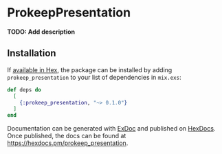 # ProkeepPresentation

**TODO: Add description**

## Installation

If [available in Hex](https://hex.pm/docs/publish), the package can be installed
by adding `prokeep_presentation` to your list of dependencies in `mix.exs`:

```elixir
def deps do
  [
    {:prokeep_presentation, "~> 0.1.0"}
  ]
end
```

Documentation can be generated with [ExDoc](https://github.com/elixir-lang/ex_doc)
and published on [HexDocs](https://hexdocs.pm). Once published, the docs can
be found at <https://hexdocs.pm/prokeep_presentation>.

